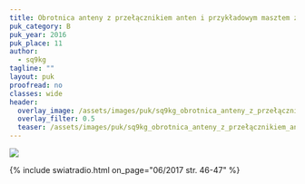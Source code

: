 ```yaml
---
title: Obrotnica anteny z przełącznikiem anten i przykładowym masztem z antenami
puk_category: B
puk_year: 2016
puk_place: 11
author: 
  - sq9kg
tagline: ""
layout: puk
proofread: no
classes: wide
header:
  overlay_image: /assets/images/puk/sq9kg_obrotnica_anteny_z_przełącznikiem_anten_i_przykładowym_masztem_z_antenami.jpg
  overlay_filter: 0.5
  teaser: /assets/images/puk/sq9kg_obrotnica_anteny_z_przełącznikiem_anten_i_przykładowym_masztem_z_antenami.jpg
---
```






 






![](assets/img/work-in-progress.jpg) 


{% include swiatradio.html on_page="06/2017 str. 46-47" %}

 





 


